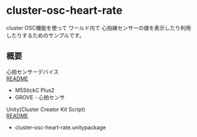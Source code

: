 # cluster-osc-heart-rate
cluster OSC機能を使って ワールド内で 心拍線センサーの値を表示したり利用したりするためのサンプルです。

## 概要
心拍センサーデバイス  
[README](./M5StickC/osc-heart-rate/README.md)
- M5StickC Plus2 
- GROVE - 心拍センサ  

Unity(Cluster Creator Kit Script)  
[README](./Unity/README.md)
- cluster-osc-heart-rate.unitypackage  
